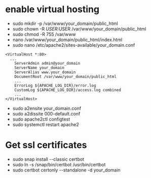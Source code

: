 # enable virtual hosting

- sudo mkdir -p /var/www/your_domain/public_html
- sudo chown -R $USER:$USER /var/www/your_domain/public_html
- sudo chmod -R 755 /var/www
- nano /var/www/your_domain/public_html/index.html
- sudo nano /etc/apache2/sites-available/your_domain.conf

```
<VirtualHost *:80>
  ...
    ServerAdmin admin@your_domain
    ServerName your_domain
    ServerAlias www.your_domain
    DocumentRoot /var/www/your_domain/public_html
    ...
    ErrorLog ${APACHE_LOG_DIR}/error.log
    CustomLog ${APACHE_LOG_DIR}/access.log combined
    ...
</VirtualHost>
```

- sudo a2ensite your_domain.conf
- sudo a2dissite 000-default.conf
- sudo apache2ctl configtest
- sudo systemctl restart apache2

# Get ssl certificates

- sudo snap install --classic certbot
- sudo ln -s /snap/bin/certbot /usr/bin/certbot
- sudo certbot certonly --standalone -d your_domain
